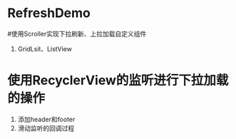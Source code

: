 # RefreshDemo
#使用Scroller实现下拉刷新、上拉加载自定义组件
1. GridLsit、ListView
# 使用RecyclerView的监听进行下拉加载的操作
1. 添加header和footer
2. 滑动监听的回调过程
 
